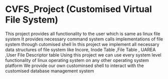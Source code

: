 # CVFS_Project (Customised Virtual File System)
This project provides all functionality to the user which is same as linux file system
It provides necessary command system calls implementations of file system through cutomised shell
In this project we implement all necessary data structures of file system like Incore, Inode Table ,File Table , UAREA ,User File Descriptor table
Using this project we can use every system level functionality of linux operating system on any other operating system platform
We provide our own custominsed shell to interact with the customised database management system
